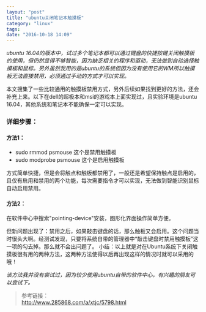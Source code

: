 ```yaml
---
layout: "post"
title: "ubuntu关闭笔记本触摸板"
category: "linux"
tags: 
date: "2016-10-18 14:09"
---
```


*ubuntu 16.04的版本中，试过多个笔记本都可以通过键盘的快捷按键关闭触摸板的使用，但仍然显得不够智能，因为缺乏相关的程序和驱动，无法做到自动选择触摸板和鼠标。另外虽然我用的是ubuntu的系统但因为没有使用它的WM所以触摸板无法直接禁用，必须通过手动的方式才可以实现。*

本文搜集了一些比较通用的触摸板禁用方式，另外后续如果找到更好的方法，还会补充上来。以下在dell的超极本和msi的游戏本上面实现过，且实验环境是ubuntu 16.04，其他系统和笔记本不能确保一定可以实现。

### 详细步骤：

#### 方法1：

- sudo rmmod psmouse    这个是禁用触摸板
- sudo modprobe psmouse 这个是启用触摸板

方式简单快捷，但是会将触点和触板都禁用了，一般还是希望保持触点是启用的，且仅有启用和禁用的两个功能，每次需要指令才可以实现，无法做到智能识别鼠标自动启用禁用。


<!-- more -->


#### 方法2：
 
在软件中心中搜索"pointing-device"安装，图形化界面操作简单方便。

但新问题出现了：禁用之后，如果敲击键盘的话，那么触板又会启用。这个问题当时很头大啊。经测试发现，只要将系统自带的管理器中“敲击键盘时禁用触摸板”这一项的勾去掉。那么就不会出问题了。
小结：以上就是对在Ubuntu系统下关闭触摸板很有用的两种方法，这两种方法使得以后再出现这样的情况时就可以采用的哦！

*该方法我并没有尝试过，因为较少使用ubuntu自带的软件中心，有兴趣的朋友可以尝试下。*


> 参考链接：  
> http://www.285868.com/a/xtjc/5798.html
